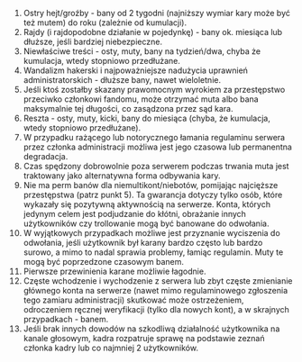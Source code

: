 1. Ostry hejt/groźby - bany od 2 tygodni (najniższy wymiar kary może być też mutem) do roku (zależnie od kumulacji).
2. Rajdy (i rajdopodobne działanie w pojedynkę) - bany ok. miesiąca lub dłuższe, jeśli bardziej niebezpieczne.
3. Niewłaściwe treści - osty, muty, bany na tydzień/dwa, chyba że kumulacja, wtedy stopniowo przedłużane.
4. Wandalizm hakerski i najpoważniejsze nadużycia uprawnień administratorskich - dłuższe bany, nawet wieloletnie.
5. Jeśli ktoś zostałby skazany prawomocnym wyrokiem za przestępstwo przeciwko członkowi fandomu, może otrzymać muta albo bana maksymalnie tej długości, co zasądzona przez sąd kara.
6. Reszta - osty, muty, kicki, bany do miesiąca (chyba, że kumulacja, wtedy stopniowo przedłużane).
7. W przypadku rażącego lub notorycznego łamania regulaminu serwera przez członka administracji możliwa jest jego czasowa lub permanentna degradacja.
8. Czas spędzony dobrowolnie poza serwerem podczas trwania muta jest traktowany jako alternatywna forma odbywania kary.
9. Nie ma perm banów dla niemultikont/niebotów, pomijając najcięższe przestępstwa (patrz punkt 5). Ta gwarancja dotyczy tylko osób, które wykazały się pozytywną aktywnością na serwerze. Konta, których jedynym celem jest podjudzanie do kłótni, obrażanie innych użytkowników czy trollowanie mogą być banowane do odwołania.
10. W wyjątkowych przypadkach możliwe jest przyznanie wyciszenia do odwołania, jeśli użytkownik był karany bardzo często lub bardzo surowo, a mimo to nadal sprawia problemy, łamiąc regulamin. Muty te mogą być poprzedzone czasowym banem.
11. Pierwsze przewinienia karane możliwie łagodnie.
12. Częste wchodzenie i wychodzenie z serwera lub zbyt częste zmienianie głównego konta na serwerze (nawet mimo regulaminowego zgłoszenia tego zamiaru administracji) skutkować może ostrzeżeniem, odroczeniem ręcznej weryfikacji (tylko dla nowych kont), a w skrajnych przypadkach - banem.
13. Jeśli brak innych dowodów na szkodliwą działalność użytkownika na kanale głosowym, kadra rozpatruje sprawę na podstawie zeznań członka kadry lub co najmniej 2 użytkowników.
